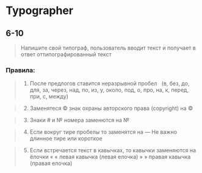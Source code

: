 # Typographer

## 6-10

> Напишите свой типограф, пользователь вводит текст и получает в ответ оттипографированный текст

### Правила:

> 1. После предлогов ставится неразрывной пробел &nbsp;
> (в, без, до, для, за, через, над, по, из, у, около, под, о, про, на, к, перед, при, с, между)

> 2. Заменятеся ©	знак охраны авторского права (copyright) на &copy;&nbsp;

> 3. Знаки # и № номера заменются на №

> 4. Если вокруг тире пробелы то заменятся на — 
> Не важно длинное тире или короткое

> 5. Если встречается текст в кавычках, то кавычки заменяются на ёлочки
> « &laquo; левая кавычка (левая елочка)
> » &raquo; правая кавычка (правая елочка)